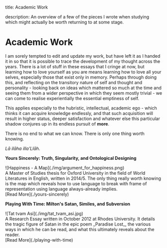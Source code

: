 title: Academic Work

description: An overview of a few of the pieces I wrote when studying which might actually be worth returning to at some stage.

# Academic Work

I am sorely tempted to edit and update my work, but have left it as I handed it in so that it is possible to trace the development of my thought across the years. There is a lot of stuff in these essays that I cringe at now, but learning how to love yourself as you are means learning how to love all your selves, especially those that exist only in memory. Perhaps through doing this, and reflecting on the transitory nature of self and thought and personality - looking back on ideas which mattered so much at the time and seeing them from a wider perspective in which they seem mostly trivial - we can come to realise experientially the essential emptiness of self.  

This applies especially to the hubristic, intellectual, academic ego - which thinks it can acquire knowledge endlessly, and that such acquisition will result in higher status, deeper satisfaction and whatever else this particular shadow conjures up in its endless pursuit of **more**.

There is no end to what we can know. There is only one thing worth knowing.  

_Lā ilāha illa'Llāh_.

<div markdown="1" class="card article sidebar center">

**Yours Sincerely: Truth, Singularity, and Ontological Designing**

<div markdown="2" class="article-image">
![Happiness - A Map](./img/argument_for_happiness.png)
</div>

<div markdown="3" class="article-para">
A Master of Studies thesis for Oxford University in the field of World Literatures in English, written in 2014/5. The only thing really worth knowing is the map which reveals how to use language to break with frame of representation using language always-already implies.
</div>

<div markdown="3" class="article-link">
[Read More](./yours-sincerely)
</div>

</div>

<div markdown="1" class="card article sidebar center">

**Playing With Time: Milton's Satan, Similes, and Subversion**

<div markdown="2" class="article-image">
![Tat tvam Asi](./img/tat_tvam_asi.jpg)
</div>

<div markdown="3" class="article-para">
A Research Essay written in October 2012 at Rhodes University. It details the tragic figure of Satan in the epic poem _Paradise Lost_, the various ways in which he can be read, and what this ultimately reveals about the reader.
</div>

<div markdown="3" class="article-link">
[Read More](./playing-with-time)
</div>

</div>